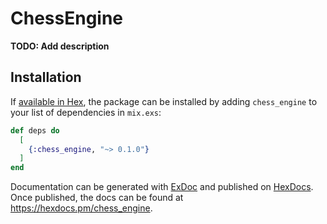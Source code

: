 # ChessEngine

**TODO: Add description**

## Installation

If [available in Hex](https://hex.pm/docs/publish), the package can be installed
by adding `chess_engine` to your list of dependencies in `mix.exs`:

```elixir
def deps do
  [
    {:chess_engine, "~> 0.1.0"}
  ]
end
```

Documentation can be generated with [ExDoc](https://github.com/elixir-lang/ex_doc)
and published on [HexDocs](https://hexdocs.pm). Once published, the docs can
be found at <https://hexdocs.pm/chess_engine>.

